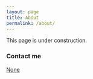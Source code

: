 ```yaml
---
layout: page
title: About
permalink: /about/
---
```


This page is under construction.

### Contact me

[None](mailto:none@email.com)

